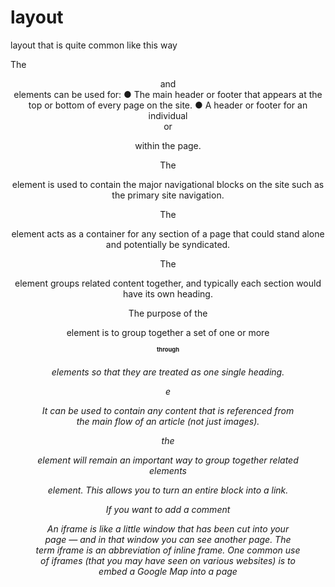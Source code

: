 # layout

layout that is quite common like this way
<body>
<div id="page">
<div id="header">
<div id="content">
<div id="footer">
<div id=
"sidebar">
<div id="nav">
<div class="article">
<div class="article">

The <header> and <footer>
elements can be used for:
● The main header or footer
that appears at the top or
bottom of every page on the
site.
● A header or footer for an
individual <article> or
<section> within the page.

The <nav> element is used to
contain the major navigational
blocks on the site such as the
primary site navigation.

The <article> element acts as
a container for any section of a
page that could stand alone and
potentially be syndicated.

The <section> element groups
related content together, and
typically each section would
have its own heading.

The purpose of the <hgroup>
element is to group together a
set of one or more <h1> through
<h6> elements so that they are
treated as one single heading.

e <figure> It can be used
to contain any content that is
referenced from the main flow of
an article (not just images).


the <div> element
will remain an important way to
group together related elements

<a> element. This
allows you to turn an entire block
into a link.

If you want to add a comment <!-- comment goes here -->

An iframe is like a little window
that has been cut into your
page — and in that window you
can see another page. The term
iframe is an abbreviation of inline
frame.
One common use of iframes
(that you may have seen on
various websites) is to embed
a Google Map into a page
